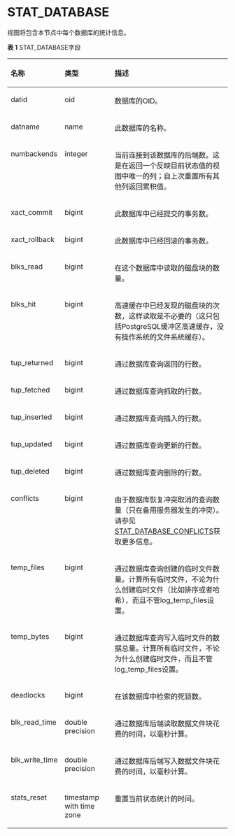# STAT\_DATABASE<a name="ZH-CN_TOPIC_0245374698"></a>

视图将包含本节点中每个数据库的统计信息。

**表 1**  STAT\_DATABASE字段

<a name="zh-cn_topic_0237122594_table1984711557512"></a>
<table><thead align="left"><tr id="zh-cn_topic_0237122594_row438656135111"><th class="cellrowborder" valign="top" width="17.270000000000003%" id="mcps1.2.4.1.1"><p id="zh-cn_topic_0237122594_p63820563515"><a name="zh-cn_topic_0237122594_p63820563515"></a><a name="zh-cn_topic_0237122594_p63820563515"></a><strong id="zh-cn_topic_0237122594_b1838195695120"><a name="zh-cn_topic_0237122594_b1838195695120"></a><a name="zh-cn_topic_0237122594_b1838195695120"></a>名称</strong></p>
</th>
<th class="cellrowborder" valign="top" width="25.830000000000002%" id="mcps1.2.4.1.2"><p id="zh-cn_topic_0237122594_p12381956185118"><a name="zh-cn_topic_0237122594_p12381956185118"></a><a name="zh-cn_topic_0237122594_p12381956185118"></a><strong id="zh-cn_topic_0237122594_b83914567510"><a name="zh-cn_topic_0237122594_b83914567510"></a><a name="zh-cn_topic_0237122594_b83914567510"></a>类型</strong></p>
</th>
<th class="cellrowborder" valign="top" width="56.900000000000006%" id="mcps1.2.4.1.3"><p id="zh-cn_topic_0237122594_p1239356135115"><a name="zh-cn_topic_0237122594_p1239356135115"></a><a name="zh-cn_topic_0237122594_p1239356135115"></a><strong id="zh-cn_topic_0237122594_b1039165685116"><a name="zh-cn_topic_0237122594_b1039165685116"></a><a name="zh-cn_topic_0237122594_b1039165685116"></a>描述</strong></p>
</th>
</tr>
</thead>
<tbody><tr id="zh-cn_topic_0237122594_row10391656175113"><td class="cellrowborder" valign="top" width="17.270000000000003%" headers="mcps1.2.4.1.1 "><p id="zh-cn_topic_0237122594_p13935635118"><a name="zh-cn_topic_0237122594_p13935635118"></a><a name="zh-cn_topic_0237122594_p13935635118"></a>datid</p>
</td>
<td class="cellrowborder" valign="top" width="25.830000000000002%" headers="mcps1.2.4.1.2 "><p id="zh-cn_topic_0237122594_p163985605115"><a name="zh-cn_topic_0237122594_p163985605115"></a><a name="zh-cn_topic_0237122594_p163985605115"></a>oid</p>
</td>
<td class="cellrowborder" valign="top" width="56.900000000000006%" headers="mcps1.2.4.1.3 "><p id="zh-cn_topic_0237122594_p1139156155111"><a name="zh-cn_topic_0237122594_p1139156155111"></a><a name="zh-cn_topic_0237122594_p1139156155111"></a>数据库的OID。</p>
</td>
</tr>
<tr id="zh-cn_topic_0237122594_row1140155645117"><td class="cellrowborder" valign="top" width="17.270000000000003%" headers="mcps1.2.4.1.1 "><p id="zh-cn_topic_0237122594_p84045655117"><a name="zh-cn_topic_0237122594_p84045655117"></a><a name="zh-cn_topic_0237122594_p84045655117"></a>datname</p>
</td>
<td class="cellrowborder" valign="top" width="25.830000000000002%" headers="mcps1.2.4.1.2 "><p id="zh-cn_topic_0237122594_p740175620510"><a name="zh-cn_topic_0237122594_p740175620510"></a><a name="zh-cn_topic_0237122594_p740175620510"></a>name</p>
</td>
<td class="cellrowborder" valign="top" width="56.900000000000006%" headers="mcps1.2.4.1.3 "><p id="zh-cn_topic_0237122594_p12403569514"><a name="zh-cn_topic_0237122594_p12403569514"></a><a name="zh-cn_topic_0237122594_p12403569514"></a>此数据库的名称。</p>
</td>
</tr>
<tr id="zh-cn_topic_0237122594_row240165616517"><td class="cellrowborder" valign="top" width="17.270000000000003%" headers="mcps1.2.4.1.1 "><p id="zh-cn_topic_0237122594_p16405564519"><a name="zh-cn_topic_0237122594_p16405564519"></a><a name="zh-cn_topic_0237122594_p16405564519"></a>numbackends</p>
</td>
<td class="cellrowborder" valign="top" width="25.830000000000002%" headers="mcps1.2.4.1.2 "><p id="zh-cn_topic_0237122594_p0404569513"><a name="zh-cn_topic_0237122594_p0404569513"></a><a name="zh-cn_topic_0237122594_p0404569513"></a>integer</p>
</td>
<td class="cellrowborder" valign="top" width="56.900000000000006%" headers="mcps1.2.4.1.3 "><p id="zh-cn_topic_0237122594_p440956185113"><a name="zh-cn_topic_0237122594_p440956185113"></a><a name="zh-cn_topic_0237122594_p440956185113"></a>当前连接到该数据库的后端数。这是在返回一个反映目前状态值的视图中唯一的列；自上次重置所有其他列返回累积值。</p>
</td>
</tr>
<tr id="zh-cn_topic_0237122594_row184010560516"><td class="cellrowborder" valign="top" width="17.270000000000003%" headers="mcps1.2.4.1.1 "><p id="zh-cn_topic_0237122594_p4401556115111"><a name="zh-cn_topic_0237122594_p4401556115111"></a><a name="zh-cn_topic_0237122594_p4401556115111"></a>xact_commit</p>
</td>
<td class="cellrowborder" valign="top" width="25.830000000000002%" headers="mcps1.2.4.1.2 "><p id="zh-cn_topic_0237122594_p1740105605114"><a name="zh-cn_topic_0237122594_p1740105605114"></a><a name="zh-cn_topic_0237122594_p1740105605114"></a>bigint</p>
</td>
<td class="cellrowborder" valign="top" width="56.900000000000006%" headers="mcps1.2.4.1.3 "><p id="zh-cn_topic_0237122594_p154175611519"><a name="zh-cn_topic_0237122594_p154175611519"></a><a name="zh-cn_topic_0237122594_p154175611519"></a>此数据库中已经提交的事务数。</p>
</td>
</tr>
<tr id="zh-cn_topic_0237122594_row144185645115"><td class="cellrowborder" valign="top" width="17.270000000000003%" headers="mcps1.2.4.1.1 "><p id="zh-cn_topic_0237122594_p11411756175119"><a name="zh-cn_topic_0237122594_p11411756175119"></a><a name="zh-cn_topic_0237122594_p11411756175119"></a>xact_rollback</p>
</td>
<td class="cellrowborder" valign="top" width="25.830000000000002%" headers="mcps1.2.4.1.2 "><p id="zh-cn_topic_0237122594_p041135615114"><a name="zh-cn_topic_0237122594_p041135615114"></a><a name="zh-cn_topic_0237122594_p041135615114"></a>bigint</p>
</td>
<td class="cellrowborder" valign="top" width="56.900000000000006%" headers="mcps1.2.4.1.3 "><p id="zh-cn_topic_0237122594_p19418563519"><a name="zh-cn_topic_0237122594_p19418563519"></a><a name="zh-cn_topic_0237122594_p19418563519"></a>此数据库中已经回滚的事务数。</p>
</td>
</tr>
<tr id="zh-cn_topic_0237122594_row134118564517"><td class="cellrowborder" valign="top" width="17.270000000000003%" headers="mcps1.2.4.1.1 "><p id="zh-cn_topic_0237122594_p1341205685113"><a name="zh-cn_topic_0237122594_p1341205685113"></a><a name="zh-cn_topic_0237122594_p1341205685113"></a>blks_read</p>
</td>
<td class="cellrowborder" valign="top" width="25.830000000000002%" headers="mcps1.2.4.1.2 "><p id="zh-cn_topic_0237122594_p12412056125118"><a name="zh-cn_topic_0237122594_p12412056125118"></a><a name="zh-cn_topic_0237122594_p12412056125118"></a>bigint</p>
</td>
<td class="cellrowborder" valign="top" width="56.900000000000006%" headers="mcps1.2.4.1.3 "><p id="zh-cn_topic_0237122594_p14175616516"><a name="zh-cn_topic_0237122594_p14175616516"></a><a name="zh-cn_topic_0237122594_p14175616516"></a>在这个数据库中读取的磁盘块的数量。</p>
</td>
</tr>
<tr id="zh-cn_topic_0237122594_row541115695118"><td class="cellrowborder" valign="top" width="17.270000000000003%" headers="mcps1.2.4.1.1 "><p id="zh-cn_topic_0237122594_p84245611511"><a name="zh-cn_topic_0237122594_p84245611511"></a><a name="zh-cn_topic_0237122594_p84245611511"></a>blks_hit</p>
</td>
<td class="cellrowborder" valign="top" width="25.830000000000002%" headers="mcps1.2.4.1.2 "><p id="zh-cn_topic_0237122594_p1042256195119"><a name="zh-cn_topic_0237122594_p1042256195119"></a><a name="zh-cn_topic_0237122594_p1042256195119"></a>bigint</p>
</td>
<td class="cellrowborder" valign="top" width="56.900000000000006%" headers="mcps1.2.4.1.3 "><p id="zh-cn_topic_0237122594_p24211562513"><a name="zh-cn_topic_0237122594_p24211562513"></a><a name="zh-cn_topic_0237122594_p24211562513"></a>高速缓存中已经发现的磁盘块的次数，这样读取是不必要的（这只包括PostgreSQL缓冲区高速缓存，没有操作系统的文件系统缓存）。</p>
</td>
</tr>
<tr id="zh-cn_topic_0237122594_row942195620511"><td class="cellrowborder" valign="top" width="17.270000000000003%" headers="mcps1.2.4.1.1 "><p id="zh-cn_topic_0237122594_p9425566512"><a name="zh-cn_topic_0237122594_p9425566512"></a><a name="zh-cn_topic_0237122594_p9425566512"></a>tup_returned</p>
</td>
<td class="cellrowborder" valign="top" width="25.830000000000002%" headers="mcps1.2.4.1.2 "><p id="zh-cn_topic_0237122594_p842205616511"><a name="zh-cn_topic_0237122594_p842205616511"></a><a name="zh-cn_topic_0237122594_p842205616511"></a>bigint</p>
</td>
<td class="cellrowborder" valign="top" width="56.900000000000006%" headers="mcps1.2.4.1.3 "><p id="zh-cn_topic_0237122594_p1343105619512"><a name="zh-cn_topic_0237122594_p1343105619512"></a><a name="zh-cn_topic_0237122594_p1343105619512"></a>通过数据库查询返回的行数。</p>
</td>
</tr>
<tr id="zh-cn_topic_0237122594_row12431456145116"><td class="cellrowborder" valign="top" width="17.270000000000003%" headers="mcps1.2.4.1.1 "><p id="zh-cn_topic_0237122594_p643175665117"><a name="zh-cn_topic_0237122594_p643175665117"></a><a name="zh-cn_topic_0237122594_p643175665117"></a>tup_fetched</p>
</td>
<td class="cellrowborder" valign="top" width="25.830000000000002%" headers="mcps1.2.4.1.2 "><p id="zh-cn_topic_0237122594_p143556115112"><a name="zh-cn_topic_0237122594_p143556115112"></a><a name="zh-cn_topic_0237122594_p143556115112"></a>bigint</p>
</td>
<td class="cellrowborder" valign="top" width="56.900000000000006%" headers="mcps1.2.4.1.3 "><p id="zh-cn_topic_0237122594_p1443256185117"><a name="zh-cn_topic_0237122594_p1443256185117"></a><a name="zh-cn_topic_0237122594_p1443256185117"></a>通过数据库查询抓取的行数。</p>
</td>
</tr>
<tr id="zh-cn_topic_0237122594_row144056105111"><td class="cellrowborder" valign="top" width="17.270000000000003%" headers="mcps1.2.4.1.1 "><p id="zh-cn_topic_0237122594_p644185665117"><a name="zh-cn_topic_0237122594_p644185665117"></a><a name="zh-cn_topic_0237122594_p644185665117"></a>tup_inserted</p>
</td>
<td class="cellrowborder" valign="top" width="25.830000000000002%" headers="mcps1.2.4.1.2 "><p id="zh-cn_topic_0237122594_p84417568517"><a name="zh-cn_topic_0237122594_p84417568517"></a><a name="zh-cn_topic_0237122594_p84417568517"></a>bigint</p>
</td>
<td class="cellrowborder" valign="top" width="56.900000000000006%" headers="mcps1.2.4.1.3 "><p id="zh-cn_topic_0237122594_p1441856185110"><a name="zh-cn_topic_0237122594_p1441856185110"></a><a name="zh-cn_topic_0237122594_p1441856185110"></a>通过数据库查询插入的行数。</p>
</td>
</tr>
<tr id="zh-cn_topic_0237122594_row5440567511"><td class="cellrowborder" valign="top" width="17.270000000000003%" headers="mcps1.2.4.1.1 "><p id="zh-cn_topic_0237122594_p2441456125110"><a name="zh-cn_topic_0237122594_p2441456125110"></a><a name="zh-cn_topic_0237122594_p2441456125110"></a>tup_updated</p>
</td>
<td class="cellrowborder" valign="top" width="25.830000000000002%" headers="mcps1.2.4.1.2 "><p id="zh-cn_topic_0237122594_p184485645113"><a name="zh-cn_topic_0237122594_p184485645113"></a><a name="zh-cn_topic_0237122594_p184485645113"></a>bigint</p>
</td>
<td class="cellrowborder" valign="top" width="56.900000000000006%" headers="mcps1.2.4.1.3 "><p id="zh-cn_topic_0237122594_p10451656185113"><a name="zh-cn_topic_0237122594_p10451656185113"></a><a name="zh-cn_topic_0237122594_p10451656185113"></a>通过数据库查询更新的行数。</p>
</td>
</tr>
<tr id="zh-cn_topic_0237122594_row1145956105117"><td class="cellrowborder" valign="top" width="17.270000000000003%" headers="mcps1.2.4.1.1 "><p id="zh-cn_topic_0237122594_p194515562512"><a name="zh-cn_topic_0237122594_p194515562512"></a><a name="zh-cn_topic_0237122594_p194515562512"></a>tup_deleted</p>
</td>
<td class="cellrowborder" valign="top" width="25.830000000000002%" headers="mcps1.2.4.1.2 "><p id="zh-cn_topic_0237122594_p114512561516"><a name="zh-cn_topic_0237122594_p114512561516"></a><a name="zh-cn_topic_0237122594_p114512561516"></a>bigint</p>
</td>
<td class="cellrowborder" valign="top" width="56.900000000000006%" headers="mcps1.2.4.1.3 "><p id="zh-cn_topic_0237122594_p845656135120"><a name="zh-cn_topic_0237122594_p845656135120"></a><a name="zh-cn_topic_0237122594_p845656135120"></a>通过数据库查询删除的行数。</p>
</td>
</tr>
<tr id="zh-cn_topic_0237122594_row2045656195119"><td class="cellrowborder" valign="top" width="17.270000000000003%" headers="mcps1.2.4.1.1 "><p id="zh-cn_topic_0237122594_p1145356145111"><a name="zh-cn_topic_0237122594_p1145356145111"></a><a name="zh-cn_topic_0237122594_p1145356145111"></a>conflicts</p>
</td>
<td class="cellrowborder" valign="top" width="25.830000000000002%" headers="mcps1.2.4.1.2 "><p id="zh-cn_topic_0237122594_p194620565518"><a name="zh-cn_topic_0237122594_p194620565518"></a><a name="zh-cn_topic_0237122594_p194620565518"></a>bigint</p>
</td>
<td class="cellrowborder" valign="top" width="56.900000000000006%" headers="mcps1.2.4.1.3 "><p id="zh-cn_topic_0237122594_p44619562518"><a name="zh-cn_topic_0237122594_p44619562518"></a><a name="zh-cn_topic_0237122594_p44619562518"></a>由于数据库恢复冲突取消的查询数量（只在备用服务器发生的冲突）。请参见<a href="STAT_DATABASE_CONFLICTS.md">STAT_DATABASE_CONFLICTS</a>获取更多信息。</p>
</td>
</tr>
<tr id="zh-cn_topic_0237122594_row12467561514"><td class="cellrowborder" valign="top" width="17.270000000000003%" headers="mcps1.2.4.1.1 "><p id="zh-cn_topic_0237122594_p1746856105116"><a name="zh-cn_topic_0237122594_p1746856105116"></a><a name="zh-cn_topic_0237122594_p1746856105116"></a>temp_files</p>
</td>
<td class="cellrowborder" valign="top" width="25.830000000000002%" headers="mcps1.2.4.1.2 "><p id="zh-cn_topic_0237122594_p1646185675113"><a name="zh-cn_topic_0237122594_p1646185675113"></a><a name="zh-cn_topic_0237122594_p1646185675113"></a>bigint</p>
</td>
<td class="cellrowborder" valign="top" width="56.900000000000006%" headers="mcps1.2.4.1.3 "><p id="zh-cn_topic_0237122594_p146145617514"><a name="zh-cn_topic_0237122594_p146145617514"></a><a name="zh-cn_topic_0237122594_p146145617514"></a>通过数据库查询创建的临时文件数量。计算所有临时文件，不论为什么创建临时文件（比如排序或者哈希），而且不管log_temp_files设置。</p>
</td>
</tr>
<tr id="zh-cn_topic_0237122594_row114655614518"><td class="cellrowborder" valign="top" width="17.270000000000003%" headers="mcps1.2.4.1.1 "><p id="zh-cn_topic_0237122594_p15472569517"><a name="zh-cn_topic_0237122594_p15472569517"></a><a name="zh-cn_topic_0237122594_p15472569517"></a>temp_bytes</p>
</td>
<td class="cellrowborder" valign="top" width="25.830000000000002%" headers="mcps1.2.4.1.2 "><p id="zh-cn_topic_0237122594_p12471556195113"><a name="zh-cn_topic_0237122594_p12471556195113"></a><a name="zh-cn_topic_0237122594_p12471556195113"></a>bigint</p>
</td>
<td class="cellrowborder" valign="top" width="56.900000000000006%" headers="mcps1.2.4.1.3 "><p id="zh-cn_topic_0237122594_p17478565516"><a name="zh-cn_topic_0237122594_p17478565516"></a><a name="zh-cn_topic_0237122594_p17478565516"></a>通过数据库查询写入临时文件的数据总量。计算所有临时文件，不论为什么创建临时文件，而且不管log_temp_files设置。</p>
</td>
</tr>
<tr id="zh-cn_topic_0237122594_row74715619513"><td class="cellrowborder" valign="top" width="17.270000000000003%" headers="mcps1.2.4.1.1 "><p id="zh-cn_topic_0237122594_p947135625113"><a name="zh-cn_topic_0237122594_p947135625113"></a><a name="zh-cn_topic_0237122594_p947135625113"></a>deadlocks</p>
</td>
<td class="cellrowborder" valign="top" width="25.830000000000002%" headers="mcps1.2.4.1.2 "><p id="zh-cn_topic_0237122594_p147656105110"><a name="zh-cn_topic_0237122594_p147656105110"></a><a name="zh-cn_topic_0237122594_p147656105110"></a>bigint</p>
</td>
<td class="cellrowborder" valign="top" width="56.900000000000006%" headers="mcps1.2.4.1.3 "><p id="zh-cn_topic_0237122594_p13471556155114"><a name="zh-cn_topic_0237122594_p13471556155114"></a><a name="zh-cn_topic_0237122594_p13471556155114"></a>在该数据库中检索的死锁数。</p>
</td>
</tr>
<tr id="zh-cn_topic_0237122594_row447165613515"><td class="cellrowborder" valign="top" width="17.270000000000003%" headers="mcps1.2.4.1.1 "><p id="zh-cn_topic_0237122594_p174716569511"><a name="zh-cn_topic_0237122594_p174716569511"></a><a name="zh-cn_topic_0237122594_p174716569511"></a>blk_read_time</p>
</td>
<td class="cellrowborder" valign="top" width="25.830000000000002%" headers="mcps1.2.4.1.2 "><p id="zh-cn_topic_0237122594_p2047115605115"><a name="zh-cn_topic_0237122594_p2047115605115"></a><a name="zh-cn_topic_0237122594_p2047115605115"></a>double precision</p>
</td>
<td class="cellrowborder" valign="top" width="56.900000000000006%" headers="mcps1.2.4.1.3 "><p id="zh-cn_topic_0237122594_p548256145118"><a name="zh-cn_topic_0237122594_p548256145118"></a><a name="zh-cn_topic_0237122594_p548256145118"></a>通过数据库后端读取数据文件块花费的时间，以毫秒计算。</p>
</td>
</tr>
<tr id="zh-cn_topic_0237122594_row54816568514"><td class="cellrowborder" valign="top" width="17.270000000000003%" headers="mcps1.2.4.1.1 "><p id="zh-cn_topic_0237122594_p17481456185117"><a name="zh-cn_topic_0237122594_p17481456185117"></a><a name="zh-cn_topic_0237122594_p17481456185117"></a>blk_write_time</p>
</td>
<td class="cellrowborder" valign="top" width="25.830000000000002%" headers="mcps1.2.4.1.2 "><p id="zh-cn_topic_0237122594_p248125665114"><a name="zh-cn_topic_0237122594_p248125665114"></a><a name="zh-cn_topic_0237122594_p248125665114"></a>double precision</p>
</td>
<td class="cellrowborder" valign="top" width="56.900000000000006%" headers="mcps1.2.4.1.3 "><p id="zh-cn_topic_0237122594_p1248195611517"><a name="zh-cn_topic_0237122594_p1248195611517"></a><a name="zh-cn_topic_0237122594_p1248195611517"></a>通过数据库后端写入数据文件块花费的时间，以毫秒计算。</p>
</td>
</tr>
<tr id="zh-cn_topic_0237122594_row24813564513"><td class="cellrowborder" valign="top" width="17.270000000000003%" headers="mcps1.2.4.1.1 "><p id="zh-cn_topic_0237122594_p45025617518"><a name="zh-cn_topic_0237122594_p45025617518"></a><a name="zh-cn_topic_0237122594_p45025617518"></a>stats_reset</p>
</td>
<td class="cellrowborder" valign="top" width="25.830000000000002%" headers="mcps1.2.4.1.2 "><p id="zh-cn_topic_0237122594_p350145616519"><a name="zh-cn_topic_0237122594_p350145616519"></a><a name="zh-cn_topic_0237122594_p350145616519"></a>timestamp with time zone</p>
</td>
<td class="cellrowborder" valign="top" width="56.900000000000006%" headers="mcps1.2.4.1.3 "><p id="zh-cn_topic_0237122594_p95045675112"><a name="zh-cn_topic_0237122594_p95045675112"></a><a name="zh-cn_topic_0237122594_p95045675112"></a>重置当前状态统计的时间。</p>
</td>
</tr>
</tbody>
</table>
